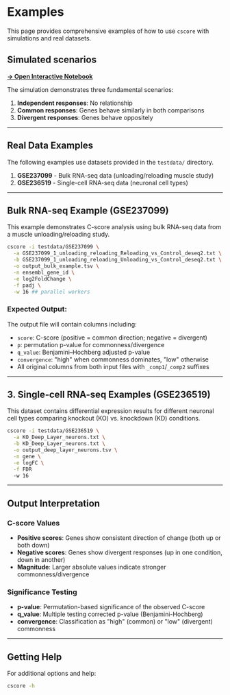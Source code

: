 # Examples

This page provides comprehensive examples of how to use `cscore` with simulations and real datasets.

## Simulated scenarios

**[→ Open Interactive Notebook](cscore_showcase.ipynb)**

The simulation demonstrates three fundamental scenarios:
1. **Independent responses**: No relationship
2. **Common responses**: Genes behave similarly in both comparisons
3. **Divergent responses**: Genes behave oppositely

---

## Real Data Examples

The following examples use datasets provided in the `testdata/` directory.

1. **GSE237099** - Bulk RNA-seq data (unloading/reloading muscle study)
2. **GSE236519** - Single-cell RNA-seq data (neuronal cell types)

---

## Bulk RNA-seq Example (GSE237099)

This example demonstrates C-score analysis using bulk RNA-seq data from a muscle unloading/reloading study.

```bash
cscore -i testdata/GSE237099 \
  -a GSE237099_1_unloading_reloading_Reloading_vs_Control_deseq2.txt \
  -b GSE237099_1_unloading_reloading_Unloading_vs_Control_deseq2.txt \
  -o output_bulk_example.tsv \
  -n ensembl_gene_id \
  -e log2FoldChange \
  -f padj \
  -w 16 ## parallel workers
```

### Expected Output:
The output file will contain columns including:
- `score`: C-score (positive = common direction; negative = divergent)
- `p`: permutation p-value for commonness/divergence
- `q_value`: Benjamini–Hochberg adjusted p-value
- `convergence`: "high" when commonness dominates, "low" otherwise
- All original columns from both input files with `_comp1`/`_comp2` suffixes

---

## 3. Single-cell RNA-seq Examples (GSE236519)

This dataset contains differential expression results for different neuronal cell types comparing knockout (KO) vs. knockdown (KD) conditions.

```bash
cscore -i testdata/GSE236519 \
  -a KO_Deep_Layer_neurons.txt \
  -b KD_Deep_Layer_neurons.txt \
  -o output_deep_layer_neurons.tsv \
  -n gene \
  -e logFC \
  -f FDR
  -w 16
```

---

## Output Interpretation

### C-score Values
- **Positive scores**: Genes show consistent direction of change (both up or both down)
- **Negative scores**: Genes show divergent responses (up in one condition, down in another)
- **Magnitude**: Larger absolute values indicate stronger commonness/divergence

### Significance Testing
- **p-value**: Permutation-based significance of the observed C-score
- **q_value**: Multiple testing corrected p-value (Benjamini-Hochberg)
- **convergence**: Classification as "high" (common) or "low" (divergent) commonness


---

## Getting Help

For additional options and help:

```bash
cscore -h
```
